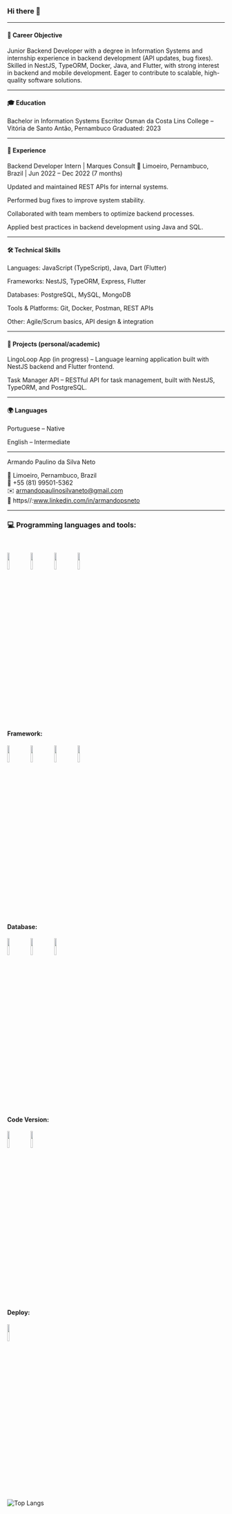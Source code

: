 ### Hi there 👋

---

#### 🎯 Career Objective

Junior Backend Developer with a degree in Information Systems and internship experience in backend development (API updates, bug fixes). Skilled in NestJS, TypeORM, Docker, Java, and Flutter, with strong interest in backend and mobile development. Eager to contribute to scalable, high-quality software solutions.


---

#### 🎓 Education

Bachelor in Information Systems
Escritor Osman da Costa Lins College – Vitória de Santo Antão, Pernambuco
Graduated: 2023


---

#### 💼 Experience

Backend Developer Intern | Marques Consult
📍 Limoeiro, Pernambuco, Brazil | Jun 2022 – Dec 2022 (7 months)

Updated and maintained REST APIs for internal systems.

Performed bug fixes to improve system stability.

Collaborated with team members to optimize backend processes.

Applied best practices in backend development using Java and SQL.



---

#### 🛠️ Technical Skills

Languages: JavaScript (TypeScript), Java, Dart (Flutter)

Frameworks: NestJS, TypeORM, Express, Flutter

Databases: PostgreSQL, MySQL, MongoDB

Tools & Platforms: Git, Docker, Postman, REST APIs

Other: Agile/Scrum basics, API design & integration



---

#### 📱 Projects (personal/academic)

LingoLoop App (in progress) – Language learning application built with NestJS backend and Flutter frontend.

Task Manager API – RESTful API for task management, built with NestJS, TypeORM, and PostgreSQL.



---

#### 🌍 Languages

Portuguese – Native

English – Intermediate



---

Armando Paulino da Silva Neto

📍 Limoeiro, Pernambuco, Brazil</br>
📱 +55 (81) 99501-5362</br>
✉️ armandopaulinosilvaneto@gmail.com</br>
🔗 https//:www.linkedin.com/in/armandopsneto



---
### :computer: Programming languages and tools:
<br/>
<p>

<code><img width="10%" src="https://www.vectorlogo.zone/logos/java/java-ar21.svg"></code>
<code><img width="10%" src="https://www.vectorlogo.zone/logos/kotlinlang/kotlinlang-ar21.svg"></code>
<code><img width="10%" src="https://www.vectorlogo.zone/logos/android/android-ar21.svg"></code>
<code><img width="10%" src="https://www.vectorlogo.zone/logos/javascript/javascript-ar21.svg"></code>
<br/>
#### Framework: 

<code><img width="10%" src="https://www.vectorlogo.zone/logos/springio/springio-ar21.svg"></code>
<code><img width="10%" src="https://www.vectorlogo.zone/logos/getbootstrap/getbootstrap-ar21.svg"></code>
<code><img width="10%" src="https://www.vectorlogo.zone/logos/hibernate/hibernate-ar21.svg"></code>
<code><img width="10%" src="https://www.vectorlogo.zone/logos/json/json-ar21.svg"></code>
<br/>  
#### Database:

<code><img width="10%" src="https://www.vectorlogo.zone/logos/mysql/mysql-ar21.svg"></code>
<code><img width="10%" src="https://www.vectorlogo.zone/logos/sqlite/sqlite-ar21.svg"></code>
<code><img width="10%" src="https://www.vectorlogo.zone/logos/postgresql/postgresql-ar21.svg"></code>
<br/>
#### Code Version:
  
<code><img width="10%" src="https://www.vectorlogo.zone/logos/git-scm/git-scm-ar21.svg"></code>
<code><img width="10%" src="https://www.vectorlogo.zone/logos/github/github-ar21.svg"></code>
<br/>
#### Deploy:
 
<code><img width="10%" src="https://www.vectorlogo.zone/logos/heroku/heroku-ar21.svg"></code>

![Top Langs](https://github-readme-stats.vercel.app/api/top-langs/?username=ArmandoPaulinoNeto&hide=TeX&layout=compact)
</p>
